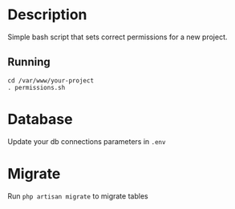 # Description
Simple bash script that sets correct permissions for a new project.

Running
------------
```
cd /var/www/your-project
. permissions.sh
```
# Database
Update your db connections parameters in `.env`

# Migrate
Run `php artisan migrate` to migrate tables
